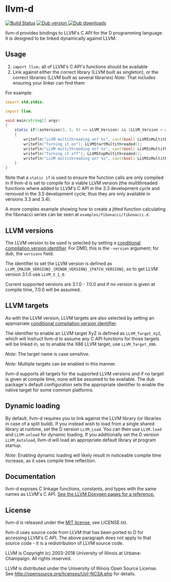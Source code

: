llvm-d
========

[![Build Status](https://travis-ci.org/MoritzMaxeiner/llvm-d.svg?branch=master)](https://travis-ci.org/MoritzMaxeiner/llvm-d) <a href="https://code.dlang.org/packages/llvm-d" title="Go to llvm-d"><img src="https://img.shields.io/dub/v/llvm-d.svg" alt="Dub version"></a><a href="https://code.dlang.org/packages/llvm-d" title="Go to llvm-d"> <img src="https://img.shields.io/dub/dt/llvm-d.svg" alt="Dub downloads"></a>

llvm-d provides bindings to LLVM's C API for the D programming language.
It is designed to be linked dynamically against LLVM.

Usage
-----

1. `import llvm;` all of LLVM's C API's functions should be available
2. Link against either the correct library (LLVM built as singleton), or the correct libraries (LLVM built as several libraries)
   *Note:* That includes ensuring your linker can find them

For example:

```d
import std.stdio;

import llvm;

void main(string[] args)
{
	static if((asVersion(3, 3, 0) <= LLVM_Version) && (LLVM_Version < asVersion(3, 5, 0)))
	{
		writefln("LLVM multithreading on? %s", cast(bool) LLVMIsMultithreaded());
		writefln("Turning it on"); LLVMStartMultithreaded();
		writefln("LLVM multithreading on? %s", cast(bool) LLVMIsMultithreaded());
		writefln("Turning it off"); LLVMStopMultithreaded();
		writefln("LLVM multithreading on? %s", cast(bool) LLVMIsMultithreaded());
	}
}
```

Note that a `static if` is used to ensure the function calls are only compiled
in if llvm-d is set to compile for a viable LLVM version
(the multithreaded functions where added to LLVM's C API in the 3.3 development
cycle and removed in the 3.5 development cycle; thus they are only available in versions 3.3 and 3.4).

A more complex example showing how to create a jitted function calculating
the fibonacci series can be seen at `examples/fibonacci/fibonacci.d`.

LLVM versions
-------------

The LLVM version to be used is selected by setting a [conditional compilation version identifier](https://dlang.org/spec/version.html).
For DMD, this is the `-version` argument; for dub, the `versions` field.

The identifier to set the LLVM version is defined as
`LLVM_{MAJOR_VERSION}_{MINOR_VERSION}_{PATCH_VERSION}`, so to get LLVM version 3.1.0 use `LLVM_3_1_0`.

Current supported versions are 3.1.0 - 7.0.0 and if no version is given
at compile time, 7.0.0 will be assumed.

LLVM targets
------------

As with the LLVM version, LLVM targets are also selected by setting an appropriate [conditional compilation version identifier](https://dlang.org/spec/version.html).

The identifier to enable an LLVM target XyZ is defined as
`LLVM_Target_XyZ`, which will instruct llvm-d to assume any C API functions for those targets will be linked in, so to enable the X86 LLVM target, use `LLVM_Target_X86`.

*Note*: The target name is case sensitive.

*Note*: Multiple targets can be enabled in this manner.

llvm-d supports all targets for the supported LLVM versions and if no target is given at compile time, none will be assumed to be available.
The dub package's default configuration sets the appropriate identifier to enable the native target for some common platforms.

Dynamic loading
---------------

By default, llvm-d requires you to link against the LLVM library (or libraries in case of a split build).
If you instead wish to load from a single shared library at runtime, set the D version `LLVM_Load`. You can then use `LLVM.load` and `LLVM.unload` for dynamic loading.
If you additionally set the D version `LLVM_Autoload`, llvm-d will load an appropriate default library at program startup.

*Note*: Enabling dynamic loading will likely result in noticeable compile time increase, as it uses compile time reflection.

Documentation
-------------

llvm-d exposes C linkage functions, constants, and types with the same names as LLVM's C API.
[See the LLVM Doxygen pages for a reference.](http://llvm.org/doxygen/modules.html)

License
-------

llvm-d is released under the [MIT license](http://opensource.org/licenses/MIT), see LICENSE.txt.

llvm-d uses source code from LLVM that has been ported to D for accessing LLVM's C API. The above paragraph does not apply
to that source code - it is a redistribution of LLVM source code.

LLVM is Copyright (c) 2003-2018 University of Illinois at Urbana-Champaign.
All rights reserved.

LLVM is distributed under the University of Illinois Open Source
License. See http://opensource.org/licenses/UoI-NCSA.php for details.
